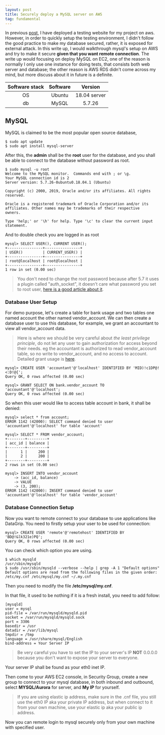 ```yaml
---
layout: post
title: Securely deploy a MySQL server on AWS
tag: fundamental
---
```


In previous [post](https://homelabdefense.com/2019/04/29/configure-nodejs-mongodb-testsite-on-aws/), I have deployed a testing website for my project on aws. However, in order to quickly setup the testing environment, I didn't follow the good practice to make my database secured, rather, it is exposed for external attack. In this write up, I would walkthrough mysql's setup on AWS and try to make it secure **given that you want remote connection**. The write up would focusing on deploy MySQL on EC2, one of the reason is normally I only use one instance for doing tests, that consists both web server and database; the other reason is AWS RDS didn't come across my mind, but more discuss about it in future is a definite.

| Software stack | Software | Version |
| :-: | :-: | :-: |
| OS | Ubuntu | 18.04 server |
| db | MySQL | 5.7.26 |

## MySQL

MySQL is claimed to be the most popular open source database, 

```shell
$ sudo apt update
$ sudo apt install mysql-server
```

After this, the **admin** shall be the **root** user for the database, and you shall be able to connect to the database without password as root.

```shell
$ sudo mysql -u root
Welcome to the MySQL monitor.  Commands end with ; or \g.
Your MySQL connection id is 2
Server version: 5.7.26-0ubuntu0.18.04.1 (Ubuntu)

Copyright (c) 2000, 2019, Oracle and/or its affiliates. All rights reserved.

Oracle is a registered trademark of Oracle Corporation and/or its
affiliates. Other names may be trademarks of their respective
owners.

Type 'help;' or '\h' for help. Type '\c' to clear the current input statement.
```

And to double check you are logged in as root

```shell
mysql> SELECT USER(), CURRENT USER();
+----------------+----------------+
| USER()         | CURRENT_USER() |
+----------------+----------------+
| root@localhost | root@localhost |
+----------------+----------------+
1 row in set (0.00 sec)
```

> You don't need to change the root password because after 5.7 it uses a plugin called "auth_socket", it doesn't care what password you set to root user, [here is a good article about it](https://www.percona.com/blog/2016/03/16/change-user-password-in-mysql-5-7-with-plugin-auth_socket/).

### Database User Setup

For demo purpose, let's create a table for bank usage and two tables one named account the other named vendor_account. We can then create a database user to use this database, for example, we grant an accountant to view all vendor_account data.

> Here is where we should be very careful about *the least privilege principle*, do not let any user to gain authorization for access beyond their needs. eg the accountant is authorized to read vendor_account table, so no write to vendor_account, and no access to account. Detailed grant usage is [here](https://dev.mysql.com/doc/refman/5.7/en/grant.html).

```shell
mysql> CREATE USER 'accountant'@'localhost' IDENTIFIED BY 'MID)!c1DP@!<:D!@{';
Query OK, 0 rows affected (0.00 sec)

mysql> GRANT SELECT ON bank.vendor_account TO 'accountant'@'localhost';
Query OK, 0 rows affected (0.00 sec)
```

So when this user would like to access table account in bank, it shall be denied:

```shell
mysql> select * from account;
ERROR 1142 (42000): SELECT command denied to user 'accountant'@'localhost' for table 'account'

mysql> SELECT * FROM vendor_account;
+--------+---------+
| acc_id | balance |
+--------+---------+
|      1 |     200 |
|      2 |     200 |
+--------+---------+
2 rows in set (0.00 sec)

mysql> INSERT INTO vendor_account
    -> (acc_id, balance)
    -> VALUE
    -> (3, 200);
ERROR 1142 (42000): INSERT command denied to user 'accountant'@'localhost' for table 'vendor_account'
```

### Database Connection Setup

Now you want to remote connect to your database to use applications like DataGrip. You need to firstly setup your user to be used for connection:

```shell
mysql> CREATE USER 'remote'@'remotehost' IDENTIFIED BY 'BD@!&lk321e)PQ';
Query OK, 0 rows affected (0.00 sec)
```

You can check which option you are using.

```shell
$ which mysqld
/usr/sbin/mysqld
$ sudo /usr/sbin/mysqld --verbose --help | grep -A 1 "Default options"
Default options are read from the following files in the given order:
/etc/my.cnf /etc/mysql/my.cnf ~/.my.cnf
```

Then you need to modify the file **/etc/mysql/my.cnf**.

In that file, it used to be nothing if it is a fresh install, you need to add follow:

```shell
[mysqld]
user = mysql
pid-file = /var/run/mysqld/mysqld.pid
socket = /var/run/mysqld/mysqld.sock
port = 3306
basedir = /usr
datadir = /var/lib/mysql
tmpdir = /tmp
language = /usr/share/mysql/English
bind-address = Your Server IP
```

> Be very careful you have to set the IP to your server's IP **NOT** 0.0.0.0 because you don't want to expose your server to everyone.

Your server IP shall be found as your eth0 inet IP.

Then come to your AWS EC2 console, in Security Group, create a new group to connect to your mysql database, in both inbound and outbound, select **MYSQL/Aurora** for server, and **My IP** for yourself.

> If you are using elastic ip address, make sure in the .cnf file, you still use the eth0 IP aka your private IP address, but when connect to it from your own machine, use your elastic ip aka your public ip address.

Now you can remote login to mysql securely only from your own machine with specified user.

